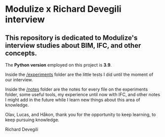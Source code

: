 # Modulize x Richard Devegili interview

## This repository is dedicated to Modulize's interview studies about BIM, IFC, and other concepts.

The **Python version** employed on this project is **3.9**.

Inside the [/experiments](/experiments) folder are the little tests I did until the moment of our interview.

Inside the [/notes](/notes) folder are the notes for every file on the experiments folder, some useful tools, my experience until now with IFC, and other notes I might add in the future while I learn new things about this area of knowledge.

Olav, Lucas, and Håkon, thank you for the opportunity to keep learning, to keep pursuing knowledge.

Richard Devegili